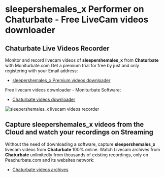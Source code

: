 # sleepershemales_x Performer on Chaturbate - Free LiveCam videos downloader

## Chaturbate Live Videos Recorder

Monitor and record livecam videos of **sleepershemales_x** from **Chaturbate** with Moniturbate.com
Get a premium trial for free by just and only registering with your Email address:
* [sleepershemales_x Premium videos downloader](https://moniturbate.com/request-demo-licence-key.html)

Free livecam videos downloader - Moniturbate Software:
* [Chaturbate videos downloader](https://moniturbate.com/moniturbate-download-software.html)

![sleepershemales_x livecam videos recorder](https://peachurnet.com/templates/moniturbate-software.png)


## Capture sleepershemales_x videos from the Cloud and watch your recordings on Streaming

Without the need of downloading a software, capture **sleepershemales_x** livecam videos from **Chaturbate** 100% online.
Watch Livecam archives from **Chaturbate** unlimitedly from thousands of existing recordings, only on Peachurbate.com and its websites network:
* [Chaturbate videos archives](https://peachurnet.com/)